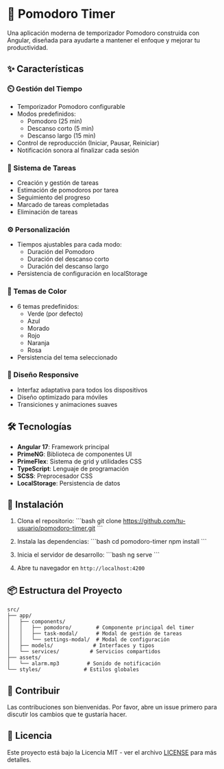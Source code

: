 # 🍅 Pomodoro Timer

Una aplicación moderna de temporizador Pomodoro construida con Angular, diseñada para ayudarte a mantener el enfoque y mejorar tu productividad.

## ✨ Características

### ⏲️ Gestión del Tiempo
- Temporizador Pomodoro configurable
- Modos predefinidos:
  - Pomodoro (25 min)
  - Descanso corto (5 min)
  - Descanso largo (15 min)
- Control de reproducción (Iniciar, Pausar, Reiniciar)
- Notificación sonora al finalizar cada sesión

### 📝 Sistema de Tareas
- Creación y gestión de tareas
- Estimación de pomodoros por tarea
- Seguimiento del progreso
- Marcado de tareas completadas
- Eliminación de tareas

### ⚙️ Personalización
- Tiempos ajustables para cada modo:
  - Duración del Pomodoro
  - Duración del descanso corto
  - Duración del descanso largo
- Persistencia de configuración en localStorage

### 🎨 Temas de Color
- 6 temas predefinidos:
  - Verde (por defecto)
  - Azul
  - Morado
  - Rojo
  - Naranja
  - Rosa
- Persistencia del tema seleccionado

### 📱 Diseño Responsive
- Interfaz adaptativa para todos los dispositivos
- Diseño optimizado para móviles
- Transiciones y animaciones suaves

## 🛠️ Tecnologías

- **Angular 17**: Framework principal
- **PrimeNG**: Biblioteca de componentes UI
- **PrimeFlex**: Sistema de grid y utilidades CSS
- **TypeScript**: Lenguaje de programación
- **SCSS**: Preprocesador CSS
- **LocalStorage**: Persistencia de datos

## 🚀 Instalación

1. Clona el repositorio:
\`\`\`bash
git clone https://github.com/tu-usuario/pomodoro-timer.git
\`\`\`

2. Instala las dependencias:
\`\`\`bash
cd pomodoro-timer
npm install
\`\`\`

3. Inicia el servidor de desarrollo:
\`\`\`bash
ng serve
\`\`\`

4. Abre tu navegador en `http://localhost:4200`

## 📦 Estructura del Proyecto

```
src/
├── app/
│   ├── components/
│   │   ├── pomodoro/        # Componente principal del timer
│   │   ├── task-modal/      # Modal de gestión de tareas
│   │   └── settings-modal/  # Modal de configuración
│   ├── models/             # Interfaces y tipos
│   └── services/          # Servicios compartidos
├── assets/
│   └── alarm.mp3         # Sonido de notificación
└── styles/              # Estilos globales
```

## 🤝 Contribuir

Las contribuciones son bienvenidas. Por favor, abre un issue primero para discutir los cambios que te gustaría hacer.

## 📄 Licencia

Este proyecto está bajo la Licencia MIT - ver el archivo [LICENSE](LICENSE) para más detalles.
